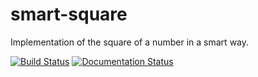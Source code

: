 # smart-square
Implementation of the square of a number in a smart way.

[![Build Status](https://travis-ci.com/Sara-a-r/smart-square.svg?branch=main)](https://travis-ci.com/Sara-a-r/smart-square)
[![Documentation Status](https://readthedocs.org/projects/smart-square1/badge/?version=latest)](https://smart-square1.readthedocs.io/en/latest/?badge=latest)
